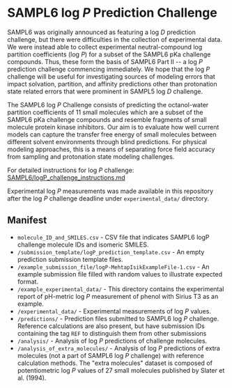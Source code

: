# SAMPL6 log *P* Prediction Challenge

SAMPL6 was originally announced as featuring a log *D* prediction challenge, but there were difficulties in the collection of experimental data.
We were instead able to collect experimental neutral-compound log partition coefficients (log *P*) for a subset of the SAMPL6 pKa challenge compounds.
Thus, these form the basis of  SAMPL6 Part II -- a log *P* prediction challenge commencing immediately.
We hope that the log *P* challenge will be useful for investigating sources of modeling errors that impact solvation, partition, and affinity predictions other than protonation state related errors that were prominent in SAMPL5 log *D* challenge.  

The SAMPL6 log *P* Challenge consists of predicting the octanol-water partition coefficients of 11 small molecules which are a subset of the SAMPL6 pKa challenge compounds and resemble fragments of small molecule protein kinase inhibitors.
Our aim is to evaluate how well current models can capture the transfer free energy of small molecules between different solvent environments through blind predictions.
For physical modeling approaches, this is a means of separating force field accuracy from sampling and protonation state modeling challenges.

For detailed instructions for log *P* challenge: [SAMPL6/logP_challenge_instructions.md](/logP_challenge_instructions.md)

Experimental log *P* measurements was made available in this repository after the log *P* challenge deadline under `experimental_data/` directory.

## Manifest

- `molecule_ID_and_SMILES.csv` - CSV file that indicates SAMPL6 logP challenge molecule IDs and isomeric SMILES.
- `/submission_template/logP_prediction_template.csv` - An empty prediction submission template files.
-  `/example_submission_file/logP-MehtapIsikExampleFile-1.csv` - An example submission file filled with random values to illustrate expected format.
- `/example_experimental_data/` - This directory contains the experimental report of pH-metric log *P* measurement of phenol with Sirius T3 as an example.
- `/experimental_data/` - Experimental measurements of log *P* values.
- `/predictions/` - Prediction files submitted to SAMPL6 log *P* challenge. Reference calculations are also present, but have submission IDs containing the tag `REF` to distinguish them from other submissions
- `/analysis/` - Analysis of log *P* predictions of challenge molecules.
- `/analysis_of_extra_molecules/` - Analysis of log *P* predictions of extra molecules (not a part of SAMPL6 log *P* challenge) with reference calculation methods. The "extra molecules" dataset is composed of potentiometric log *P* values of 27 small molecules published by Slater et al. (1994).
